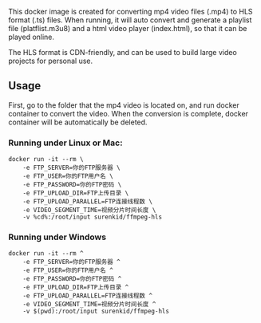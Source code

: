 This docker image is created for converting mp4 video files (.mp4) to HLS format (.ts) files. When running, it will auto convert and generate a playlist file (platflist.m3u8) and a html video player (index.html), so that it can be played online.

The HLS format is CDN-friendly, and can be used to build large video projects for personal use.

## Usage
First, go to the folder that the mp4 video is located on, and run docker container to convert the video. When the conversion is complete, docker container will be automatically be deleted.

### Running under Linux or Mac:
```
docker run -it --rm \ 
    -e FTP_SERVER=你的FTP服务器 \
    -e FTP_USER=你的FTP用户名 \
    -e FTP_PASSWORD=你的FTP密码 \
    -e FTP_UPLOAD_DIR=FTP上传目录 \
    -e FTP_UPLOAD_PARALLEL=FTP连接线程数 \
    -e VIDEO_SEGMENT_TIME=视频分片时间长度 \
    -v %cd%:/root/input surenkid/ffmpeg-hls
```

### Running under Windows
```
docker run -it --rm ^
    -e FTP_SERVER=你的FTP服务器 ^
    -e FTP_USER=你的FTP用户名 ^
    -e FTP_PASSWORD=你的FTP密码 ^
    -e FTP_UPLOAD_DIR=FTP上传目录 ^
    -e FTP_UPLOAD_PARALLEL=FTP连接线程数 ^
    -e VIDEO_SEGMENT_TIME=视频分片时间长度 ^
    -v $(pwd):/root/input surenkid/ffmpeg-hls
```
